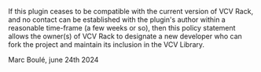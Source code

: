 If this plugin ceases to be compatible with the current version of VCV Rack, and no contact can be established with the plugin's author within a reasonable time-frame (a few weeks or so), then this policy statement allows the owner(s) of VCV Rack to designate a new developer who can fork the project and maintain its inclusion in the VCV Library.

Marc Boulé, june 24th 2024